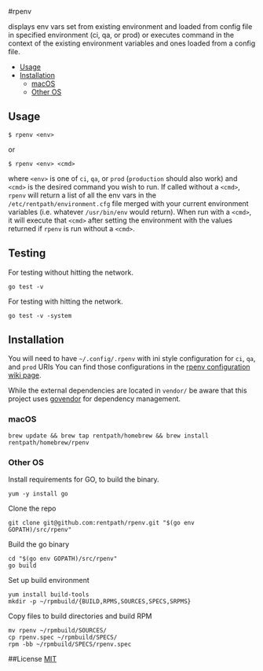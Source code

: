 #rpenv

displays env vars set from existing environment and loaded from config file in specified environment (ci, qa, or prod) or executes command in the context of the existing environment variables and ones loaded from a config file.
<!-- START doctoc generated TOC please keep comment here to allow auto update -->
<!-- DON'T EDIT THIS SECTION, INSTEAD RE-RUN doctoc TO UPDATE -->


- [Usage](#usage)
- [Installation](#installation)
  - [macOS](#macos)
  - [Other OS](#other-os)

<!-- END doctoc generated TOC please keep comment here to allow auto update -->
## Usage

    $ rpenv <env>

or

    $ rpenv <env> <cmd>

where `<env>` is one of `ci`, `qa`, or `prod` (`production` should also work) and `<cmd>` is the desired command you wish to run. If called without a `<cmd>`, `rpenv` will return a list of all the env vars in the `/etc/rentpath/environment.cfg` file merged with your current environment variables (i.e. whatever `/usr/bin/env` would return). When run with a `<cmd>`, it will execute that `<cmd>` after setting the environment with the values returned if `rpenv` is run without a `<cmd>`.

## Testing

For testing without hitting the network.

`go test -v`

For testing with hitting the network.

`go test -v -system`

## Installation

You will need to have `~/.config/.rpenv` with ini style configuration for `ci`, `qa`, and `prod` URIs
You can find those configurations in the [rpenv configuration wiki page](https://github.com/rentpath/idg/wiki/rpenv-configuration).

While the external dependencies are located in `vendor/` be aware that this project uses [govendor](https://github.com/kardianos/govendor) for dependency management.

### macOS
    brew update && brew tap rentpath/homebrew && brew install rentpath/homebrew/rpenv

### Other OS
Install requirements for GO, to build the binary.

    yum -y install go

Clone the repo

    git clone git@github.com:rentpath/rpenv.git "$(go env GOPATH)/src/rpenv"

Build the go binary

    cd "$(go env GOPATH)/src/rpenv"
    go build

Set up build environment

    yum install build-tools
    mkdir -p ~/rpmbuild/{BUILD,RPMS,SOURCES,SPECS,SRPMS}

Copy files to build directories and build RPM

    mv rpenv ~/rpmbuild/SOURCES/
    cp rpenv.spec ~/rpmbuild/SPECS/
    rpm -bb ~/rpmbuild/SPECS/rpenv.spec

##License
[MIT](https://github.com/rentpath/rpenv/blob/master/LICENSE)
